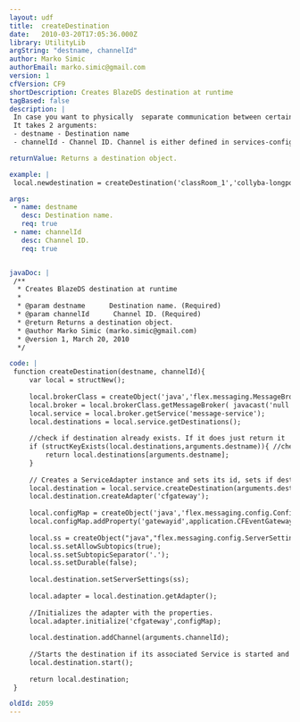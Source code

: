 ```yaml
---
layout: udf
title:  createDestination
date:   2010-03-20T17:05:36.000Z
library: UtilityLib
argString: "destname, channelId"
author: Marko Simic
authorEmail: marko.simic@gmail.com
version: 1
cfVersion: CF9
shortDescription: Creates BlazeDS destination at runtime
tagBased: false
description: |
 In case you want to physically  separate communication between certain groups of users, best way to do that is to create new destination and to direct messages on it. One way to do that is to define destination in messaging-config.xml or dynamically at runtime using this function. 
 It takes 2 arguments: 
 - destname - Destination name
 - channelId - Channel ID. Channel is either defined in services-config.xml or you may use createChannel method to do it at runtime

returnValue: Returns a destination object.

example: |
 local.newdestination = createDestination('classRoom_1','collyba-longpolling-amf');

args:
 - name: destname
   desc: Destination name.
   req: true
 - name: channelId
   desc: Channel ID.
   req: true


javaDoc: |
 /**
  * Creates BlazeDS destination at runtime
  * 
  * @param destname      Destination name. (Required)
  * @param channelId      Channel ID. (Required)
  * @return Returns a destination object. 
  * @author Marko Simic (marko.simic@gmail.com) 
  * @version 1, March 20, 2010 
  */

code: |
 function createDestination(destname, channelId){
     var local = structNew();
     
     local.brokerClass = createObject('java','flex.messaging.MessageBroker');
     local.broker = local.brokerClass.getMessageBroker( javacast('null','') );
     local.service = local.broker.getService('message-service');
     local.destinations = local.service.getDestinations();
     
     //check if destination already exists. If it does just return it
     if (structKeyExists(local.destinations,arguments.destname)){ //check if destination already exist
         return local.destinations[arguments.destname];    
     }
     
     // Creates a ServiceAdapter instance and sets its id, sets if destination  is manageable
     local.destination = local.service.createDestination(arguments.destname);
     local.destination.createAdapter('cfgateway');
     
     local.configMap = createObject('java','flex.messaging.config.ConfigMap').init();
     local.configMap.addProperty('gatewayid',application.CFEventGatewayId);
     
     local.ss = createObject("java","flex.messaging.config.ServerSettings");
     local.ss.setAllowSubtopics(true); 
     local.ss.setSubtopicSeparator('.');
     local.ss.setDurable(false);
     
     local.destination.setServerSettings(ss);
     
     local.adapter = local.destination.getAdapter();
     
     //Initializes the adapter with the properties.
     local.adapter.initialize('cfgateway',configMap);
             
     local.destination.addChannel(arguments.channelId);
     
     //Starts the destination if its associated Service is started and if the destination is not already running. 
     local.destination.start();
     
     return local.destination;
 }

oldId: 2059
---
```


